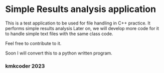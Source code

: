 # Simple Results analysis application
This is a test application to be used for file handling in C++ practice.
It performs simple results analysis
Later on, we will develop more code for it to handle simple text files with the same class code.

Feel free to contribute to it.

Soon I will convert this to a python written program.
### kmkcoder 2023
